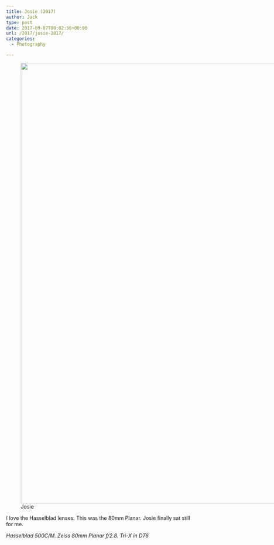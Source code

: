 ```yaml
---
title: Josie (2017)
author: Jack
type: post
date: 2017-09-07T00:02:56+00:00
url: /2017/josie-2017/
categories:
  - Photography

---
```

<figure id="attachment_8" style="width: 1190px" class="wp-caption alignnone"><img class="size-full wp-image-8" src="https://jack.baty.net/wp-content/uploads/2017/09/2017-Roll-023_02_Josie.jpg" alt="" width="1190" height="1200" /><figcaption class="wp-caption-text">Josie</figcaption></figure>

I love the Hasselblad lenses. This was the 80mm Planar. Josie finally sat still for me.

_Hasselblad 500C/M. Zeiss 80mm Planar f/2.8. Tri-X in D76_